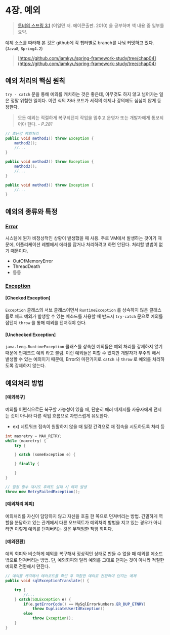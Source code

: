 # 4장. 예외

> [토비의 스프링 3.1](http://book.naver.com/bookdb/book_detail.nhn?bid=7006516) (이일민 저. 에이콘출판. 2010) 을 공부하며 책 내용 중 일부를 요약.

예제 소스를 따라해 본 것은  github에  각 챕터별로 branch를 나눠 커밋하고 있다. (`Java8`, `Spring4.2`)
> [https://github.com/iamkyu/spring-framework-study/tree/chap04](https://github.com/iamkyu/spring-framework-study/tree/chap04)

## 예외 처리의 핵심 원칙

`try - catch` 문을 통해 예외를 캐치하는 것은 좋은데, 아무것도 하지 않고 넘어가는 일은 정말 위험한 일이다. 이런 식의 자바 코드가 서적의 예제나 강의에도 심심치 않게 등장한다.

> 모든 예외는 적절하게 복구되던지 작업을 멈추고 운영자 또는 개발자에게 통보되어야 한다. - *P.281*

```java
// 초난감 예외처리
public void method1() throw Exception {
	method2();
	//...
}

public void method2() throw Exception {
	method3();
	//...
}

public void method3() throw Exception {
	//...
}
```

## 예외의 종류와 특정

### <U>Error</U>

시스템에 뭔가 비정상적인 상황이 발생했을 때 사용. 주로 VM에서 발생하는 것이기 때문에, 어플리케이션 레벨에서 에러를 잡거나 처리하려고 하면 안된다. 처리할 방법이 없기 때문이다.

- OutOfMemoryError
- ThreadDeath
- 등등

### <U>Exception</U>

#### [Checked Exception]

`Exception` 클래스의 서브 클래스이면서 `RuntimeException` 를 상속하지 않은 클래스들로 체크 예외가 발생할 수 있는 메소드를 사용할 때 반드시 `try-catch` 문으로 예외를 잡던지 `throw` 를 통해 예외를 던져줘야 한다.

#### [Unchecked Exception]

`java.leng.RuntimeException` 클래스를 상속한 예외들은 예외 처리를 강제하지 않기 때문에 언체크드 예외 라고 불림. 이런 예외들은 피할 수 있지만 개발자가 부주의 해서 발생할 수 있는 예외이기 때문에, Error와 마찬가지로 `catch` 나 `throw` 로 예외를 처리하도록 강제하지 않는다.


## 예외처리 방법

#### [예외복구]

예외를 어떤식으로든 복구할 가능성이 있을 때, 단순히 에러 메세지를 사용자에게 던지는 것이 아니라 다른 작업 흐름으로 자연스럽게 유도한다.

- ex) 네트워크 접속이 원활하지 않을 때 일정 간격으로 재 접속을 시도하도록 처리 등

```java
int maxretry = MAX_RETRY;
while (maxretry) {
	try {

	} catch (someException e) {

	} finally {

	}
}

// 일정 횟수 재시도 후에도 실패 시 예외 발생
throw new RetryFailedException();
```

#### [예외처리 회피]

예외처리를 자신이 담당하지 않고 자신을 호출 한 쪽으로 던져버리는 방법. 긴밀하게 역할을 분담하고 있는 관계에서 다른 오브젝트가 예외처리 방법을 지고 있는 경우가 아니라면 이렇게 예외를 던져버리는 것은 무책임한 책임 회피다.

#### [예외전환]

예외 회피와 비슷하게 예외를 복구해서 정상적인 상태로 만들 수 없을 때 예외를 메소드 밖으로 던져버리는 방법. 단, 예외회피와 달리 예외를 그대로 던지는 것이 아니라 적절한 예외로 전환해서 던진다.


```java
// 예외를 캐치해서 에러코드를 확인 후 적합한 예외로 전환하여 던지는 예제
public void sqlExceptionTranslate() {

	try {
		//...
	} catch(SQLException e) {
		if(e.getErrorCode() == MySqlErrorNumbers.ER_DUP_ETNRY)
			throw DuplicateUserIdException()
		else
			throw Exception();
	}
}
```